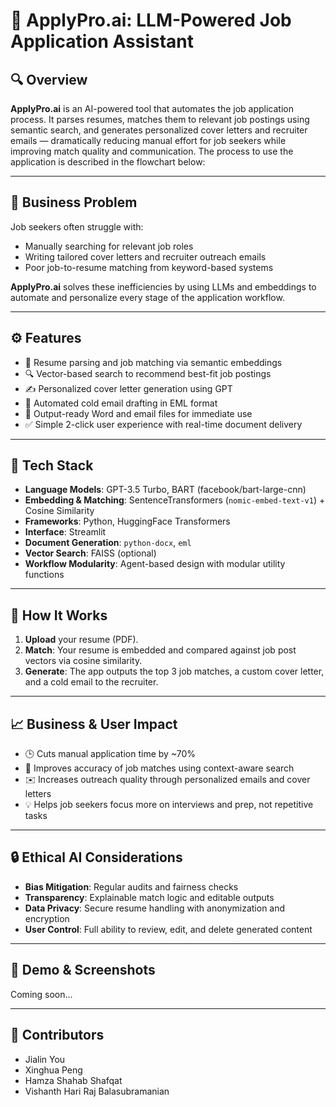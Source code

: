 # 📄 ApplyPro.ai: LLM-Powered Job Application Assistant

## 🔍 Overview
**ApplyPro.ai** is an AI-powered tool that automates the job application process. It parses resumes, matches them to relevant job postings using semantic search, and generates personalized cover letters and recruiter emails — dramatically reducing manual effort for job seekers while improving match quality and communication.
The process to use the application is described in the flowchart below:

---

## 🎯 Business Problem
Job seekers often struggle with:
- Manually searching for relevant job roles
- Writing tailored cover letters and recruiter outreach emails
- Poor job-to-resume matching from keyword-based systems

**ApplyPro.ai** solves these inefficiencies by using LLMs and embeddings to automate and personalize every stage of the application workflow.

---

## ⚙️ Features
- 📄 Resume parsing and job matching via semantic embeddings
- 🔍 Vector-based search to recommend best-fit job postings
- ✍️ Personalized cover letter generation using GPT
- 📧 Automated cold email drafting in EML format
- 📁 Output-ready Word and email files for immediate use
- ✅ Simple 2-click user experience with real-time document delivery

---

## 🧰 Tech Stack
- **Language Models**: GPT-3.5 Turbo, BART (facebook/bart-large-cnn)
- **Embedding & Matching**: SentenceTransformers (`nomic-embed-text-v1`) + Cosine Similarity
- **Frameworks**: Python, HuggingFace Transformers
- **Interface**: Streamlit
- **Document Generation**: `python-docx`, `eml`
- **Vector Search**: FAISS (optional)
- **Workflow Modularity**: Agent-based design with modular utility functions

---

## 🚀 How It Works
1. **Upload** your resume (PDF).
2. **Match**: Your resume is embedded and compared against job post vectors via cosine similarity.
3. **Generate**: The app outputs the top 3 job matches, a custom cover letter, and a cold email to the recruiter.

---

## 📈 Business & User Impact
- 🕒 Cuts manual application time by ~70%
- 🎯 Improves accuracy of job matches using context-aware search
- ✉️ Increases outreach quality through personalized emails and cover letters
- 💡 Helps job seekers focus more on interviews and prep, not repetitive tasks

---

## 🔒 Ethical AI Considerations
- **Bias Mitigation**: Regular audits and fairness checks
- **Transparency**: Explainable match logic and editable outputs
- **Data Privacy**: Secure resume handling with anonymization and encryption
- **User Control**: Full ability to review, edit, and delete generated content

---

## 🧪 Demo & Screenshots
Coming soon...

---

## 👥 Contributors
- Jialin You  
- Xinghua Peng  
- Hamza Shahab Shafqat  
- Vishanth Hari Raj Balasubramanian
